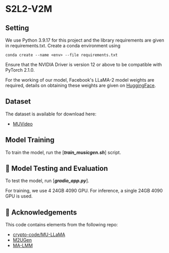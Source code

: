 # S2L2-V2M

## Setting

We use Python 3.9.17 for this project and the library requirements are given in requirements.txt. Create a conda environment using
```
conda create --name <env> --file requirements.txt
```
Ensure that the NVIDIA Driver is version 12 or above to be compatible with PyTorch 2.1.0.

For the working of our model, Facebook's LLaMA-2 model weights are required, details on obtaining these weights are given on [HuggingFace](https://huggingface.co/docs/transformers/main/model_doc/llama). 

## Dataset

The dataset is available for download here:
- [MUVideo](https://huggingface.co/datasets/M2UGen/MUVideo)

## Model Training

To train the model, run the [**_train_musicgen.sh_**] script. 

## 🔨 Model Testing and Evaluation

To test the model, run [**_gradio_app.py_**].

For training, we use 4 24GB 4090 GPU. For inference, a single 24GB 4090 GPU is used.

## 🫡 Acknowledgements

This code contains elements from the following repo:
- [crypto-code/MU-LLaMA](https://github.com/crypto-code/MU-LLaMA)
- [M2UGen](https://github.com/shansongliu/M2UGen)
- [MA-LMM](https://github.com/boheumd/MA-LMM)
